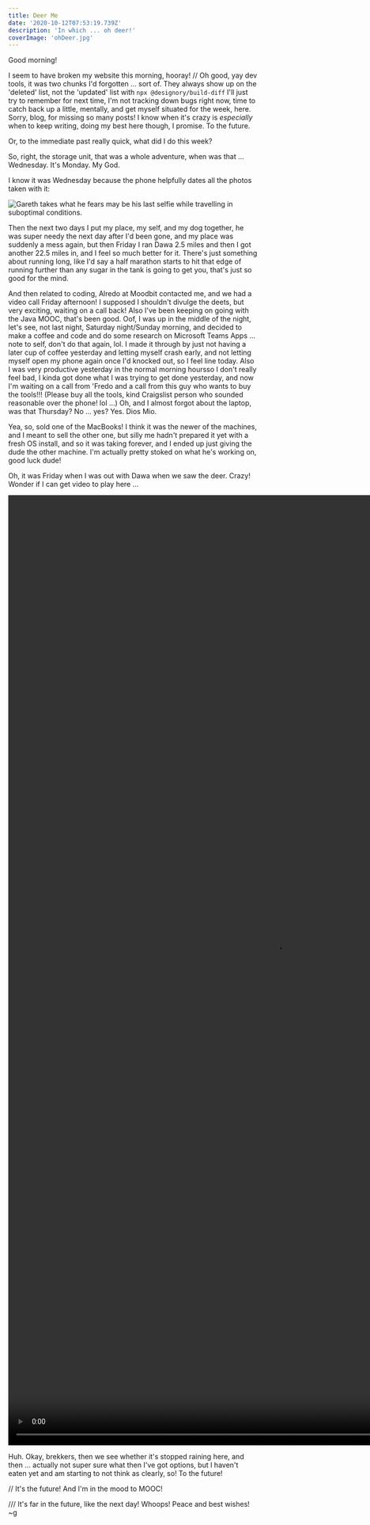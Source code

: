 ```yaml
---
title: Deer Me
date: '2020-10-12T07:53:19.739Z'
description: 'In which ... oh deer!'
coverImage: 'ohDeer.jpg'
---
```


Good morning!

I seem to have broken my website this morning, hooray! // Oh good, yay dev tools, it was two chunks I'd forgotten ... sort of. They always show up on the 'deleted' list, not the 'updated' list with `npx @designory/build-diff` I'll just try to remember for next time, I'm not tracking down bugs right now, time to catch back up a little, mentally, and get myself situated for the week, here. Sorry, blog, for missing so many posts! I know when it's crazy is _especially_ when to keep writing, doing my best here though, I promise. To the future.

Or, to the immediate past really quick, what did I do this week?

So, right, the storage unit, that was a whole adventure, when was that ... Wednesday. It's Monday. My God.

I know it was Wednesday because the phone helpfully dates all the photos taken with it:

![Gareth takes what he fears may be his last selfie while travelling in suboptimal conditions.](/starkTerror.jpg)

Then the next two days I put my place, my self, and my dog together, he was super needy the next day after I'd been gone, and my place was suddenly a mess again, but then Friday I ran Dawa 2.5 miles and then I got another 22.5 miles in, and I feel so much better for it. There's just something about running long, like I'd say a half marathon starts to hit that edge of running further than any sugar in the tank is going to get you, that's just so good for the mind.

And then related to coding, Alredo at Moodbit contacted me, and we had a video call Friday afternoon! I supposed I shouldn't divulge the deets, but very exciting, waiting on a call back! Also I've been keeping on going with the Java MOOC, that's been good. Oof, I was up in the middle of the night, let's see, not last night, Saturday night/Sunday morning, and decided to make a coffee and code and do some research on Microsoft Teams Apps ... note to self, don't do that again, lol. I made it through by just not having a later cup of coffee yesterday and letting myself crash early, and not letting myself open my phone again once I'd knocked out, so I feel line today. Also I was very productive yesterday in the normal morning hoursso I don't really feel bad, I kinda got done what I was trying to get done yesterday, and now I'm waiting on a call from 'Fredo and a call from this guy who wants to buy the tools!!! (Please buy all the tools, kind Craigslist person who sounded reasonable over the phone! lol ...) Oh, and I almost forgot about the laptop, was that Thursday? No ... yes? Yes. Dios Mio.

Yea, so, sold one of the MacBooks! I think it was the newer of the machines, and I meant to sell the other one, but silly me hadn't prepared it yet with a fresh OS install, and so it was taking forever, and I ended up just giving the dude the other machine. I'm actually pretty stoked on what he's working on, good luck dude!

Oh, it was Friday when I was out with Dawa when we saw the deer. Crazy! Wonder if I can get video to play here ...

<video width="1080" height="1920" controls>
  <source src="../ohDeer1.mp4" type="video/mp4">
  Your browser does not support the video tag.
</video>

Huh. Okay, brekkers, then we see whether it's stopped raining here, and then ... actually not super sure what then I've got options, but I haven't eaten yet and am starting to not think as clearly, so! To the future!

// It's the future! And I'm in the mood to MOOC!

/// It's far in the future, like the next day! Whoops! Peace and best wishes! ~g

